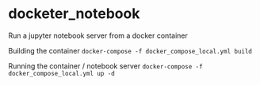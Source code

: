 # docketer_notebook

Run a jupyter notebook server from a docker container


Building the container
```docker-compose -f docker_compose_local.yml build```

Running the container / notebook server
```docker-compose -f docker_compose_local.yml up -d```
